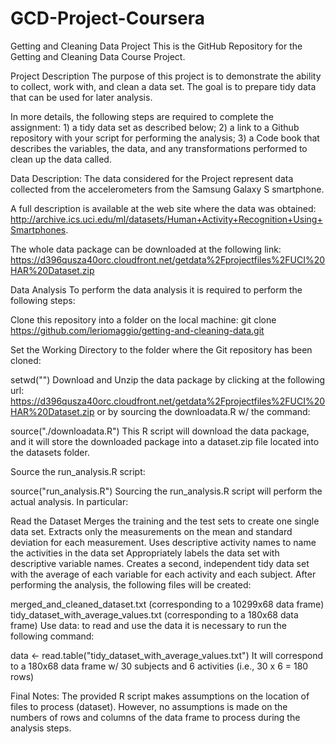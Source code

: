 # GCD-Project-Coursera
Getting and Cleaning Data Project
This is the GitHub Repository for the Getting and Cleaning Data Course Project.

Project Description
The purpose of this project is to demonstrate the ability to collect, work with, and clean a data set. The goal is to prepare tidy data that can be used for later analysis.

In more details, the following steps are required to complete the assignment: 1) a tidy data set as described below; 2) a link to a Github repository with your script for performing the analysis; 3) a Code book that describes the variables, the data, and any transformations performed to clean up the data called.

Data Description:
The data considered for the Project represent data collected from the accelerometers from the Samsung Galaxy S smartphone.

A full description is available at the web site where the data was obtained: http://archive.ics.uci.edu/ml/datasets/Human+Activity+Recognition+Using+Smartphones.

The whole data package can be downloaded at the following link: https://d396qusza40orc.cloudfront.net/getdata%2Fprojectfiles%2FUCI%20HAR%20Dataset.zip

Data Analysis
To perform the data analysis it is required to perform the following steps:

Clone this repository into a folder on the local machine: git clone https://github.com/leriomaggio/getting-and-cleaning-data.git

Set the Working Directory to the folder where the Git repository has been cloned:

 setwd("<CLONE REPO FOLDER PATH>")
Download and Unzip the data package by clicking at the following url: https://d396qusza40orc.cloudfront.net/getdata%2Fprojectfiles%2FUCI%20HAR%20Dataset.zip or by sourcing the downloadata.R w/ the command:

 source("./downloadata.R")
This R script will download the data package, and it will store the downloaded package into a dataset.zip file located into the datasets folder.

Source the run_analysis.R script:

  source("run_analysis.R")
Sourcing the run_analysis.R script will perform the actual analysis. In particular:

Read the Dataset
Merges the training and the test sets to create one single data set.
Extracts only the measurements on the mean and standard deviation for each measurement.
Uses descriptive activity names to name the activities in the data set
Appropriately labels the data set with descriptive variable names.
Creates a second, independent tidy data set with the average of each variable for each activity and each subject.
After performing the analysis, the following files will be created:

merged_and_cleaned_dataset.txt (corresponding to a 10299x68 data frame)
tidy_dataset_with_average_values.txt (corresponding to a 180x68 data frame)
Use data: to read and use the data it is necessary to run the following command:

  data <- read.table("tidy_dataset_with_average_values.txt")
It will correspond to a 180x68 data frame w/ 30 subjects and 6 activities (i.e., 30 x 6 = 180 rows)

Final Notes:
The provided R script makes assumptions on the location of files to process (dataset). However, no assumptions is made on the numbers of rows and columns of the data frame to process during the analysis steps.
